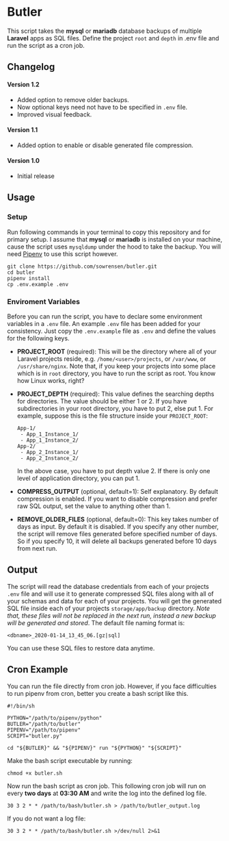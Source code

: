 # Butler

This script takes the **mysql** or **mariadb** database backups of multiple **Laravel** apps as SQL 
files. Define the project `root` and `depth` in .env file and run the script as a cron job.

Changelog
------

#### Version 1.2

 - Added option to remove older backups.
 - Now optional keys need not have to be specified in `.env` file.  
 - Improved visual feedback.

#### Version 1.1

 - Added option to enable or disable generated file compression.

#### Version 1.0

 - Initial release

Usage
------

### Setup

Run following commands in your terminal to copy this repository and for primary setup. I assume 
that **mysql** or **mariadb** is installed on your machine, cause the script uses `mysqldump` 
under the hood to take the backup. You will need [Pipenv](https://github.com/pypa/pipenv) 
to use this script however.

```shell
git clone https://github.com/sowrensen/butler.git
cd butler
pipenv install
cp .env.example .env
```

### Enviroment Variables

Before you can run the script, you have to declare some environment variables in a 
`.env` file. An example `.env` file has been added for your consistency. Just copy
the `.env.example` file as `.env` and define the values for the following keys.


 - **PROJECT_ROOT** (required): This will be the directory where all of your Laravel projects 
 reside, e.g. `/home/<user>/projects`, or `/var/www`, or `/usr/share/nginx`. 
 Note that, if you keep your projects into some place which is in `root` directory, 
 you have to run the script as root. You know how Linux works, right?
 
 - **PROJECT_DEPTH** (required): This value defines the searching depths for directories.
 The value should be either 1 or 2. If you have subdirectories in your root 
 directory, you have to put 2, else put 1. For example, suppose this is the file
 structure inside your `PROJECT_ROOT`:
 
   ```
   App-1/
    - App_1_Instance_1/
    - App_1_Instance_2/
   App-2/
    - App_2_Instance_1/
    - App_2_Instance_2/
   ``` 
   
   In the above case, you have to put depth value 2. If there is only one
   level of application directory, you can put 1.

 - **COMPRESS_OUTPUT** (optional, default=1): Self explanatory. By default compression is enabled. 
 If you want to disable compression and prefer raw SQL output, set the value to anything other than 1.
 
 - **REMOVE_OLDER_FILES** (optional, default=0): This key takes number of days as input. By default it 
 is disabled. If you specify any other number, the script will remove files generated before specified 
 number of days. So if you specify 10, it will delete all backups generated before 10 days from next run.

Output
------
The script will read the database credentials from each of your projects `.env` file and will use it
to generate compressed SQL files along with all of your schemas and data for each of your projects.
You will get the generated SQL file inside each of your projects `storage/app/backup` directory. 
_Note that, these files will not be replaced in the next run, instead a new backup will be 
generated and stored_. The default file naming format is:

```
<dbname>_2020-01-14_13_45_06.[gz|sql]
```

You can use these SQL files to restore data anytime.

Cron Example
------------

You can run the file directly from cron job. However, if you face difficulties to run pipenv from 
cron, better you create a bash script like this.

```
#!/bin/sh

PYTHON="/path/to/pipenv/python"
BUTLER="/path/to/butler"
PIPENV="/path/to/pipenv"
SCRIPT="butler.py"

cd "${BUTLER}" && "${PIPENV}" run "${PYTHON}" "${SCRIPT}"
```

Make the bash script executable by running:

```shell
chmod +x butler.sh
```

Now run the bash script as cron job. This following cron job will run on every **two days** at **03:30 AM** 
and write the log into the defined log file.

```
30 3 2 * * /path/to/bash/butler.sh > /path/to/butler_output.log
```

If you do not want a log file:

```
30 3 2 * * /path/to/bash/butler.sh >/dev/null 2>&1
```
